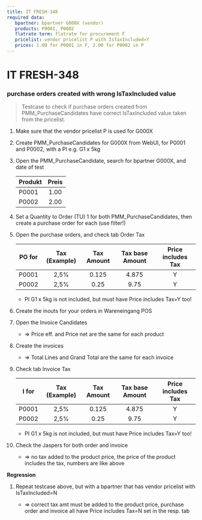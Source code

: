 ```yaml
---
title: IT FRESH-348
required data:
   bpartner: bpartner G000X (vendor)
   products: P0001, P0002
   flatrate term: flatrate for procurement F
   pricelist: vendor pricelist P with IsTaxIncluded=Y
   prices: 1.00 for P0001 in F, 2.00 for P0002 in P
---
```


# IT FRESH-348
### purchase orders created with wrong IsTaxIncluded value
> Testcase to check if purchase orders created from
> PMM_PurchaseCandidates have correct IsTaxIncluded value
> taken from the pricelist.


1. Make sure that the vendor pricelist P is used for G000X 

1. Create PMM_PurchaseCandidates for G000X from WebUI, for P0001 and P0002, with a PI e.g. G1 x 5kg

1. Open the PMM_PurchaseCandidate, search for bpartner G000X, and date of test

	|	Produkt		|	Preis	|	
	| ------------	|:---------:|
	|	P0001		|	1.00	|	
	|	P0002		|	2.00	|	

	
1. Set a Quantity to Order (TU) 1 for both PMM_PurchaseCandidates, then create a purchase order for each (use filter!)

1. Open the purchase orders, and check tab Order Tax

	|	PO for		|	Tax (Example)	|	Tax Amount	|	Tax base Amount	|	Price includes Tax	|
	| ------------	|:-----------------:|:-------------:|:-----------------:|:---------------------:|
	|	P0001		|	2,5%			|	0.125		|	4.875			|	Y					|
	|	P0002		|	2,5%			|	0.25		|	9.75			|	Y					|	

	* PI G1 x 5kg is not included, but must have Price includes Tax=Y too!
	
	
1. Create the inouts for your orders in Wareneingang POS

1. Open the Invoice Candidates

	* => Price eff. and Price net are the same for each product
		
1. Create the invoices

	* => Total Lines and Grand Total are the same for each invoice
	
1. Check tab Invoice Tax

	|	I for		|	Tax (Example)	|	Tax Amount	|	Tax base Amount	|	Price includes Tax	|
	| ------------	|:-----------------:|:-------------:|:-----------------:|:---------------------:|
	|	P0001		|	2,5%			|	0.125		|	4.875			|	Y					|
	|	P0002		|	2,5%			|	0.25		|	9.75			|	Y					|	
	
	* PI G1 x 5kg is not included, but must have Price includes Tax=Y too!
	

1. Check the Jaspers for both order and invoice

	* => no tax added to the product price, the price of the product includes the tax, numbers are like above
	

**Regression**

1. Repeat testcase above, but with a bpartner that has vendor pricelist with IsTaxIncluded=N

	* => correct tax amt must be added to the product price, purchase order and invoice all have Price includes Tax=N set in the resp. tab